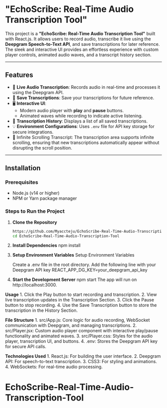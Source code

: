 # "EchoScribe: Real-Time Audio Transcription Tool"  

This project is a **"EchoScribe: Real-Time Audio Transcription Tool"** built with React.js. It allows users to record audio, transcribe it live using the **Deepgram Speech-to-Text API**, and save transcriptions for later reference. The sleek and interactive UI provides an effortless experience with custom player controls, animated audio waves, and a transcript history section.

---

## Features  

- 🎤 **Live Audio Transcription**: Records audio in real-time and processes it using the Deepgram API.  
- 💾 **Save Transcriptions**: Save your transcriptions for future reference.  
- 🖥️ **Interactive UI**:  
  - Modern audio player with **play** and **pause** buttons.  
  - Animated waves while recording to indicate active listening.  
- 📝 **Transcription History**: Displays a list of all saved transcriptions.  
- 💡 **Environment Configurations**: Uses `.env` file for API key storage for secure integrations.
- 📝 Infinite Scrolling Transcript:
The transcription area supports infinite scrolling, ensuring that new transcriptions automatically appear without disrupting the scroll position.  

---

## Installation  

### Prerequisites  
- Node.js (v14 or higher)  
- NPM or Yarn package manager  

### Steps to Run the Project  

1. **Clone the Repository**  
   ```bash
   https://github.com/Myaccteju/EchoScribe-Real-Time-Audio-Transcription-Tool.git
   cd EchoScribe-Real-Time-Audio-Transcription-Tool

2. **Install Dependencies**
    npm install

3. **Setup Environment Variables**
    Setup Environment Variables

    Create a .env file in the root directory.
    Add the following line with your Deepgram API key
    REACT_APP_DG_KEY=your_deepgram_api_key

4. **Start the Development Server**
    npm start
    The app will run on http://localhost:3000.

**Usage**
    1. Click the Play button to start recording and transcription.
    2. View live transcription updates in the Transcription Section.
    3. Click the Pause button to stop recording.
    4. Use the Save Transcription button to store the transcription in the History Section.   

**File Structure**
    1. src/App.js:
        Core logic for audio recording, WebSocket communication with Deepgram, and managing transcriptions.
    2. src/Player.jsx:
        Custom audio player component with interactive play/pause functionality and animated waves.
    3. src/Player.css:
        Styles for the audio player, transcription UI, and buttons.
    4. .env:
        Stores the Deepgram API key for secure API calls.

**Technologies Used**
    1. React.js: For building the user interface.
    2. Deepgram API: For speech-to-text transcription.
    3. CSS3: For styling and animations.
    4. WebSockets: For real-time audio processing.

# EchoScribe-Real-Time-Audio-Transcription-Tool
